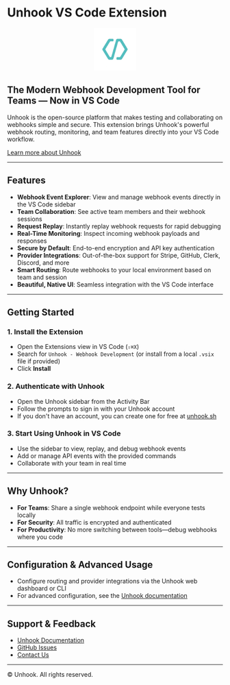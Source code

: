 # Unhook VS Code Extension

<div align="center">
  <img src="https://raw.githubusercontent.com/unhook-sh/unhook/main/apps/web-app/public/logo.png" alt="Unhook Logo" width="100" height="100" />
</div>

## The Modern Webhook Development Tool for Teams — Now in VS Code

Unhook is the open-source platform that makes testing and collaborating on webhooks simple and secure. This extension brings Unhook's powerful webhook routing, monitoring, and team features directly into your VS Code workflow.

[Learn more about Unhook](https://unhook.sh)

---

## Features

- **Webhook Event Explorer**: View and manage webhook events directly in the VS Code sidebar
- **Team Collaboration**: See active team members and their webhook sessions
- **Request Replay**: Instantly replay webhook requests for rapid debugging
- **Real-Time Monitoring**: Inspect incoming webhook payloads and responses
- **Secure by Default**: End-to-end encryption and API key authentication
- **Provider Integrations**: Out-of-the-box support for Stripe, GitHub, Clerk, Discord, and more
- **Smart Routing**: Route webhooks to your local environment based on team and session
- **Beautiful, Native UI**: Seamless integration with the VS Code interface

---

## Getting Started

### 1. Install the Extension

- Open the Extensions view in VS Code (`⇧⌘X`)
- Search for `Unhook - Webhook Development` (or install from a local `.vsix` file if provided)
- Click **Install**

### 2. Authenticate with Unhook

- Open the Unhook sidebar from the Activity Bar
- Follow the prompts to sign in with your Unhook account
- If you don't have an account, you can create one for free at [unhook.sh](https://unhook.sh)

### 3. Start Using Unhook in VS Code

- Use the sidebar to view, replay, and debug webhook events
- Add or manage API events with the provided commands
- Collaborate with your team in real time

---

## Why Unhook?

- **For Teams**: Share a single webhook endpoint while everyone tests locally
- **For Security**: All traffic is encrypted and authenticated
- **For Productivity**: No more switching between tools—debug webhooks where you code

---

## Configuration & Advanced Usage

- Configure routing and provider integrations via the Unhook web dashboard or CLI
- For advanced configuration, see the [Unhook documentation](https://unhook.sh/docs)

---

## Support & Feedback

- [Unhook Documentation](https://unhook.sh/docs)
- [GitHub Issues](https://github.com/unhook-sh/unhook/issues)
- [Contact Us](https://unhook.sh/contact)

---

© Unhook. All rights reserved.
